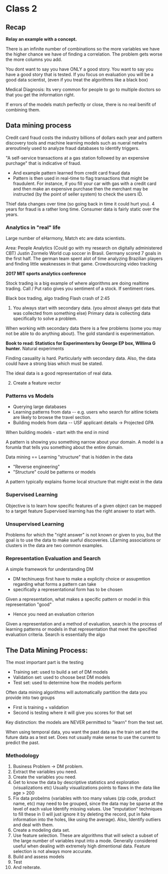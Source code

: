 # Class 2

## Recap

**Relay an example with a concept.**

There is an infinite number of combinations so the more variables we have the higher chance we have of finding a correlation.
The problem gets worse the more columns you add.

You dont want to say you have ONLY a good story.  You want to say you have a good story that is tested.
If you focus on evaluation you will be a good data scientist, (even if you treat the algorithms like a black box)

Medical Diagnosis: Its very common for people to go to multiple doctors so that you get the information right.

If errors of the models match perfectly or close, there is no real benifit of combining them.

## Data mining process

Credit card fraud costs the industry billions of dollars each year and pattern discovery tools and machine learning models
such as nueral netwlrs areroutinely used to analyze fraud databases to identify triggers.

"A self-service transactions at a gas station followed by an expensive purchage" that is indicative of fraud.
- And example pattern learned from credit card fraud data
- Pattern is then used in real-time to flag transactions that might be fraudulent.  For instance,
if you fill your car with gas with a credit card and then make an expensive purchase then the merchant may
be instructed (by the point of seller system) to check the users ID.


Thief data changes over time (so going back in time it could hurt you).
4 years for fraud is a rather long time.
Consumer data is fairly static over the years.

### Analytics in "real" life

Large number of eHarmony, Match etc are data scientists.

Area: People Analytics (Could go with my research on digitally administered CBT)
Justin Zormelo
World cup soccer in Brasil.  Germany scored 7 goals in the first half. The german team spent alot of time
analyzing Brazilian players and finding little weaknesses in that game.
Crowdsourcing video tracking

**2017 MIT sports analytics conference**

Stock trading is a big example of where algorithms are doing realtime trading.
Call / Put ratio gives you sentiment of a stock.  If sentiment rises.

Black box trading, algo trading
Flash crash of 2:45

1. You always start with secondary data.  (you almost always get data that was collected from something else)
Primary data is collecting data specifically to solve a problem.

When working with secondary data there is a few problems (some you may not be able to do anything about).
The gold standard is experimentation.

**Book to read: Statistics for Experimenters by George EP box, WIllima G hunter.**
Natural experiments

Finding casuality is hard.  Particularly with secondary data.
Also, the data could have a strong bias which must be stated.

The ideal data is a good representation of real data.

2. Create a feature vector

### Patterns vs Models

- Querying large databases
- Learning patterns from data
-- e.g. users who search for aitline tickets are likely to browse the travel section.
- Building models from data
-- USF applicant details -> Projected GPA

When building models - start with the end in mind

A pattern is showing you something narrow about your domain.
A model is a forumla that tells you something about the entire domain.

Data mining == Learning "structure" that is hidden in the data
- "Reverse engineering"
- "Structure" could be patterns or models

A pattern typically explains fsome local structure that might exist in the data

### Supervised Learning
Objective is to learn how specific features of a given object can be mapped to a target feature
Supervised learning has the right answer to start with.

### Unsupervised Learning
Problems for which the "right answer" is not known or given to you, but the goal is to use the data to make sueful discoveries.
LEarning associations or clusters in the data are two common examples.

### Representation Evaluation and Search

A simple framework for understanding DM
- DM techinueqs first have to make a explicity choice or assupmtion regarding what forms a pattern can take
- specifically a representational form has to be chosen

Given a representation, what makes a specific pattern or model in this representation "good"
- Hence you need an evaluation criterion

Given a representation and a method of evaluation, search is the process of learning patterns or models in that representation that meet the specified evaluation criteria.
Search is essentially the algo


## The  Data Mining Process:
The most important part is the testing

- Training set: used to build a set of DM models
- Validation set: used to choose best DM models
- Test set: used to determine how the models perform

Often data mining algorithms will automatically partition the data you provide into two groups
- First is training + validation
- Second is testing where it will give you scores for that set

Key distinction: the models are NEVER permitted to "learn" from the test set.

When using temporal data, you want the past data as the train set and the future data as a test set. 
Does not usually make sense to use the current to predict the past.

### Methodology

1. Business Problem -> DM problem.
2. Extract the variables you need.
3. Create the variables you need.
4. Get to know the data by descriptive statistics and exploration (visualizations etc) Usually visualizations points to flaws in the data like age > 200
5. Fix data probelms (variables with too many values (zip code, product name, etc) may need to be grouped, since the data may be sparse at the level of each value
Identify missing values. Use "imputation" techniques to fill these in (I will just ignore it by deleting the record, put in fake information into the holes, like using the average).
Also, Identify outliers and deal with them.
6. Create a modeling data set.
7. Use feature selection. These are algorithms that will select a subset of the large number of variables input into a mode.
Generally considered useful when dealing with extremely high dimentional data.
Feature selection is not always more accurate.
8. Build and assess models
9. Test
10. And reiterate.
